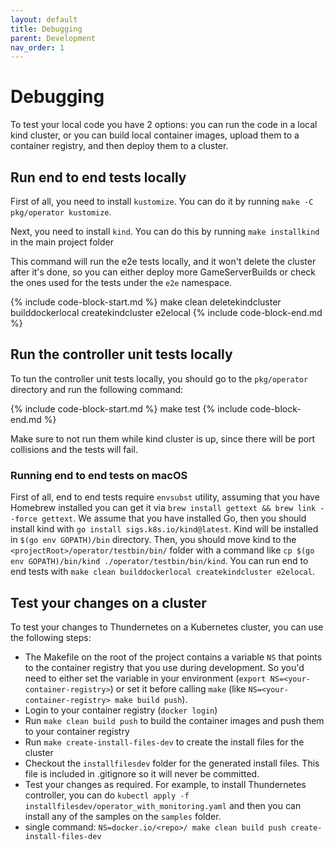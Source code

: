 ```yaml
---
layout: default
title: Debugging
parent: Development
nav_order: 1
---
```


# Debugging

To test your local code you have 2 options: you can run the code in a local kind cluster, or you can build local container images, upload them to a container registry, and then deploy them to a cluster.

## Run end to end tests locally

First of all, you need to install `kustomize`. You can do it by running `make -C pkg/operator kustomize`.

Next, you need to install `kind`. You can do this by running `make installkind` in the main project folder

This command will run the e2e tests locally, and it won't delete the cluster after it's done, so you can either deploy more GameServerBuilds or check the ones used for the tests under the `e2e` namespace.

{% include code-block-start.md %}
make clean deletekindcluster builddockerlocal createkindcluster e2elocal
{% include code-block-end.md %}

## Run the controller unit tests locally

To tun the controller unit tests locally, you should go to the `pkg/operator` directory and run the following command:

{% include code-block-start.md %}
make test
{% include code-block-end.md %}

Make sure to not run them while kind cluster is up, since there will be port collisions and the tests will fail.

### Running end to end tests on macOS

First of all, end to end tests require `envsubst` utility, assuming that you have Homebrew installed you can get it via `brew install gettext && brew link --force gettext`.
We assume that you have installed Go, then you should install kind with `go install sigs.k8s.io/kind@latest`. Kind will be installed in `$(go env GOPATH)/bin` directory. Then, you should move kind to the `<projectRoot>/operator/testbin/bin/` folder with a command like `cp $(go env GOPATH)/bin/kind ./operator/testbin/bin/kind`. You can run end to end tests with `make clean builddockerlocal createkindcluster e2elocal`.

## Test your changes on a cluster

To test your changes to Thundernetes on a Kubernetes cluster, you can use the following steps:

- The Makefile on the root of the project contains a variable `NS` that points to the container registry that you use during development. So you'd need to either set the variable in your environment (`export NS=<your-container-registry>`) or set it before calling `make` (like `NS=<your-container-registry> make build push`).
- Login to your container registry (`docker login`)
- Run `make clean build push` to build the container images and push them to your container registry
- Run `make create-install-files-dev` to create the install files for the cluster
- Checkout the `installfilesdev` folder for the generated install files. This file is included in .gitignore so it will never be committed.
- Test your changes as required. For example, to install Thundernetes controller, you can do `kubectl apply -f installfilesdev/operator_with_monitoring.yaml` and then you can install any of the samples on the `samples` folder.
- single command: `NS=docker.io/<repo>/ make clean build push create-install-files-dev`

